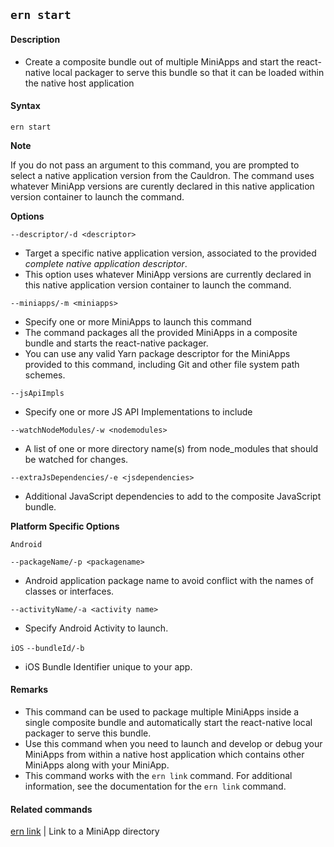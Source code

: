 ## `ern start`

#### Description

* Create a composite bundle out of multiple MiniApps and start the react-native local packager to serve this bundle so that it can be loaded within the native host application  

#### Syntax

`ern start`  

**Note**

If you do not pass an argument to this command, you are prompted to select a native application version from the Cauldron. The command uses whatever MiniApp versions are curently declared in this native application version container to launch the command.  

**Options**  

`--descriptor/-d <descriptor>`

* Target a specific native application version, associated to the provided *complete native application descriptor*.  
* This option uses whatever MiniApp versions are currently declared in this native application version container to launch the command.  

`--miniapps/-m <miniapps>`

* Specify one or more MiniApps to launch this command  
* The command packages all the provided MiniApps in a composite bundle and starts the react-native packager.  
* You can use any valid Yarn package descriptor for the MiniApps provided to this command, including Git and other file system path schemes.  

`--jsApiImpls`

* Specify one or more JS API Implementations to include

`--watchNodeModules/-w <nodemodules>`
* A list of one or more directory name(s) from node_modules that should be watched for changes.

`--extraJsDependencies/-e <jsdependencies>`
* Additional JavaScript dependencies to add to the composite JavaScript bundle.

**Platform Specific Options**

`Android`

`--packageName/-p <packagename>`
* Android application package name to avoid conflict with the names of classes or interfaces.

`--activityName/-a <activity name>`
*  Specify Android Activity to launch.

`iOS`
`--bundleId/-b`
*   iOS Bundle Identifier unique to your app.

#### Remarks

* This command can be used to package multiple MiniApps inside a single composite bundle and automatically start the react-native local packager to serve this bundle.  
* Use this command when you need to launch and develop or debug your MiniApps from within a native host application which contains other MiniApps along with your MiniApp.  
* This command works with the `ern link` command. For additional information, see the documentation for the `ern link` command.  

#### Related commands

 [ern link] | Link to a MiniApp directory

[ern link]: ./link.md